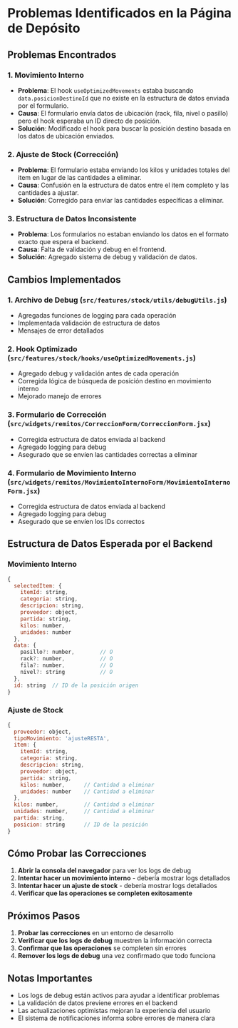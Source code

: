 # Problemas Identificados en la Página de Depósito

## Problemas Encontrados

### 1. **Movimiento Interno**
- **Problema**: El hook `useOptimizedMovements` estaba buscando `data.posicionDestinoId` que no existe en la estructura de datos enviada por el formulario.
- **Causa**: El formulario envía datos de ubicación (rack, fila, nivel o pasillo) pero el hook esperaba un ID directo de posición.
- **Solución**: Modificado el hook para buscar la posición destino basada en los datos de ubicación enviados.

### 2. **Ajuste de Stock (Corrección)**
- **Problema**: El formulario estaba enviando los kilos y unidades totales del item en lugar de las cantidades a eliminar.
- **Causa**: Confusión en la estructura de datos entre el item completo y las cantidades a ajustar.
- **Solución**: Corregido para enviar las cantidades específicas a eliminar.

### 3. **Estructura de Datos Inconsistente**
- **Problema**: Los formularios no estaban enviando los datos en el formato exacto que espera el backend.
- **Causa**: Falta de validación y debug en el frontend.
- **Solución**: Agregado sistema de debug y validación de datos.

## Cambios Implementados

### 1. **Archivo de Debug (`src/features/stock/utils/debugUtils.js`)**
- Agregadas funciones de logging para cada operación
- Implementada validación de estructura de datos
- Mensajes de error detallados

### 2. **Hook Optimizado (`src/features/stock/hooks/useOptimizedMovements.js`)**
- Agregado debug y validación antes de cada operación
- Corregida lógica de búsqueda de posición destino en movimiento interno
- Mejorado manejo de errores

### 3. **Formulario de Corrección (`src/widgets/remitos/CorreccionForm/CorreccionForm.jsx`)**
- Corregida estructura de datos enviada al backend
- Agregado logging para debug
- Asegurado que se envíen las cantidades correctas a eliminar

### 4. **Formulario de Movimiento Interno (`src/widgets/remitos/MovimientoInternoForm/MovimientoInternoForm.jsx`)**
- Corregida estructura de datos enviada al backend
- Agregado logging para debug
- Asegurado que se envíen los IDs correctos

## Estructura de Datos Esperada por el Backend

### Movimiento Interno
```javascript
{
  selectedItem: {
    itemId: string,
    categoria: string,
    descripcion: string,
    proveedor: object,
    partida: string,
    kilos: number,
    unidades: number
  },
  data: {
    pasillo?: number,        // O
    rack?: number,           // O
    fila?: number,           // O
    nivel?: string           // O
  },
  id: string  // ID de la posición origen
}
```

### Ajuste de Stock
```javascript
{
  proveedor: object,
  tipoMovimiento: 'ajusteRESTA',
  item: {
    itemId: string,
    categoria: string,
    descripcion: string,
    proveedor: object,
    partida: string,
    kilos: number,      // Cantidad a eliminar
    unidades: number    // Cantidad a eliminar
  },
  kilos: number,        // Cantidad a eliminar
  unidades: number,     // Cantidad a eliminar
  partida: string,
  posicion: string      // ID de la posición
}
```

## Cómo Probar las Correcciones

1. **Abrir la consola del navegador** para ver los logs de debug
2. **Intentar hacer un movimiento interno** - debería mostrar logs detallados
3. **Intentar hacer un ajuste de stock** - debería mostrar logs detallados
4. **Verificar que las operaciones se completen exitosamente**

## Próximos Pasos

1. **Probar las correcciones** en un entorno de desarrollo
2. **Verificar que los logs de debug** muestren la información correcta
3. **Confirmar que las operaciones** se completen sin errores
4. **Remover los logs de debug** una vez confirmado que todo funciona

## Notas Importantes

- Los logs de debug están activos para ayudar a identificar problemas
- La validación de datos previene errores en el backend
- Las actualizaciones optimistas mejoran la experiencia del usuario
- El sistema de notificaciones informa sobre errores de manera clara
